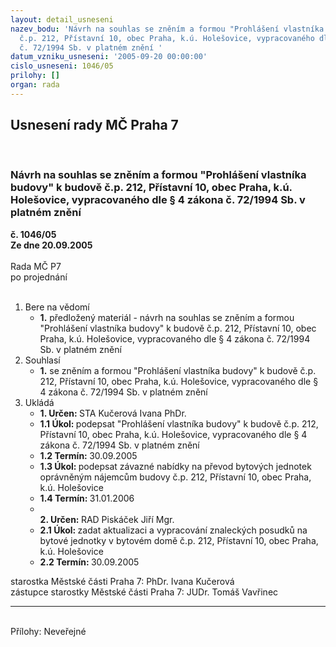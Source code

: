 ```yaml
---
layout: detail_usneseni
nazev_bodu: 'Návrh na souhlas se zněním a formou "Prohlášení vlastníka budovy" k budově
  č.p. 212, Přístavní 10, obec Praha, k.ú. Holešovice, vypracovaného dle § 4 zákona
  č. 72/1994 Sb. v platném znění '
datum_vzniku_usneseni: '2005-09-20 00:00:00'
cislo_usneseni: 1046/05
prilohy: []
organ: rada
---
```

<div id="ucUsn_pList" class="usn">
	<span><h2>Usnesení rady MČ Praha 7 </h2>
<br></span><div class="standBody">
<span><h3>Návrh na souhlas se zněním a formou "Prohlášení vlastníka budovy" k budově č.p. 212, Přístavní 10, obec Praha, k.ú. Holešovice, vypracovaného dle § 4 zákona č. 72/1994 Sb. v platném znění </h3></span><div class="center">
		<strong>č. 1046/05</strong><br>
	</div>
<div class="center">
		<strong>Ze dne 20.09.2005</strong><br><br>
	</div>Rada MČ P7<br> po projednání<br><br><ol>
<li>Bere na vědomí<ul><li>
<strong>1.</strong> předložený materiál - návrh na souhlas se zněním a formou "Prohlášení vlastníka budovy" k budově č.p. 212, Přístavní 10, obec Praha, k.ú. Holešovice, vypracovaného dle § 4 zákona č. 72/1994 Sb. v platném znění </li></ul>
</li>
<li>Souhlasí<ul><li>
<strong>1.</strong> se zněním a formou "Prohlášení vlastníka budovy" k budově č.p. 212, Přístavní 10, obec Praha, k.ú. Holešovice, vypracovaného dle § 4 zákona č. 72/1994 Sb. v platném znění </li></ul>
</li>
<li>Ukládá<ul>
<li>
<strong>1. Určen: </strong>STA Kučerová Ivana PhDr.</li>
<li>
<strong>1.1 Úkol: </strong>podepsat "Prohlášení vlastníka budovy" k budově č.p. 212, Přístavní 10, obec Praha, k.ú. Holešovice, vypracovaného dle § 4 zákona č. 72/1994 Sb. v platném znění </li>
<li>
<strong>1.2 Termín: </strong>30.09.2005</li>
<li>
<strong>1.3 Úkol: </strong>podepsat závazné nabídky na převod bytových jednotek oprávněným nájemcům budovy č.p. 212, Přístavní 10, obec Praha, k.ú. Holešovice  </li>
<li>
<strong>1.4 Termín: </strong>31.01.2006</li>
<li>
<strong><br>2. Určen: </strong>RAD Piskáček Jiří Mgr.</li>
<li>
<strong>2.1 Úkol: </strong>zadat aktualizaci a vypracování znaleckých posudků na bytové jednotky v bytovém domě č.p. 212, Přístavní 10, obec Praha, k.ú. Holešovice </li>
<li>
<strong>2.2 Termín: </strong>30.09.2005</li>
</ul>
</li>
</ol>starostka Městské části Praha 7: PhDr. Ivana Kučerová<br>zástupce starostky Městské části Praha 7: JUDr. Tomáš Vavřinec <hr>
<br>Přílohy: Neveřejné</div>
</div>